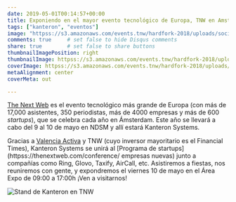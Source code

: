 ```yaml
---
date: 2019-05-01T00:14:57+00:00
title: Exponiendo en el mayor evento tecnológico de Europa, TNW en Amsterdam
tags: ["kanteron", "eventos"]
image: "httpss://s3.amazonaws.com/events.tnw/hardfork-2018/uploads/social/meta-tnw2019.jpg"
comments: true     # set false to hide Disqus comments
share: true        # set false to share buttons
thumbnailImagePosition: right
thumbnailImage: httpss://s3.amazonaws.com/events.tnw/hardfork-2018/uploads/social/meta-tnw2019.jpg
coverImage: httpss://s3.amazonaws.com/events.tnw/hardfork-2018/uploads/social/meta-tnw2019.jpg
metaAlignment: center
coverMeta: out

---
```


[The Next Web](httpss://thenextweb.com/conference) es el evento tecnológico más grande de Europa (con más de 17,000 asistentes, 350 periodistas, más de 4000 empresas y más de 600 *startups*), que se celebra cada año en Ámsterdam. Este año se llevará a cabo del 9 al 10 de mayo en NDSM y allí estará Kanteron Systems.

<!--more-->

Gracias a [Valencia Activa](https://valenciactiva.valencia.es/) y TNW (cuyo inversor mayoritario es el Financial Times), Kanteron Systems se unirá al [Programa de startups](httpss://thenextweb.com/conference/ empresas nuevas) junto a compañías como Ring, Glovo, Taxify, AirCall, etc. Asistiremos a fiestas, nos reuniremos con gente, y expondremos el viernes 10 de mayo en el Área Expo de 09:00 a 17:00h ¡Ven a visitarnos!

![Stand de Kanteron en TNW](httpss://lh3.googleusercontent.com/GtrOh8-L3e63scV-6yAvVLkWeYOoiX_r0hM3-EAl8BeADAjE37ICaCLX8TwbiVcdrIyKITmjrckB-Nj5Bj_Uz0ewC3y00gb6tImjuqt3mZ9MxwKdPFez6U6oJ3o8bX0QTNQuEv4qCcU=w1920-h1080)
